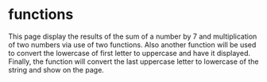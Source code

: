 # functions
This page display the results of the sum of a number by 7 and multiplication of two numbers via use of two functions. 
Also another function will be used to convert the lowercase of first letter to uppercase and have it displayed. Finally,
the function will convert the last uppercase letter to lowercase of the string and show on the page.
